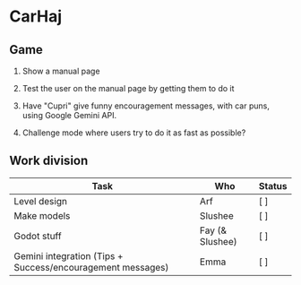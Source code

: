 # CarHaj

## Game
1. Show a manual page
2. Test the user on the manual page by getting them to do it
3. Have "Cupri" give funny encouragement messages, with car puns, using Google Gemini API.

4. Challenge mode where users try to do it as fast as possible?

## Work division
| Task                                                       | Who             | Status |
|------------------------------------------------------------|-----------------|--------|
| Level design                                               | Arf             |  [ ]   |
| Make models                                                | Slushee         |  [ ]   |
| Godot stuff                                                | Fay (& Slushee) |  [ ]   |
| Gemini integration (Tips + Success/encouragement messages) | Emma            |  [ ]   |
